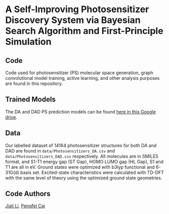 # A Self-Improving Photosensitizer Discovery System via Bayesian Search Algorithm and First-Principle Simulation

## Code 
Code used for photosensitizer (PS) molecular space generation, graph convolutional model training, active learning, and other analysis purposes are found in this repository.

## Trained Models 
The DA and DAD PS prediction models can be found [here in this Google drive](https://drive.google.com/drive/folders/1Ir9Y7wcO-kfL1Ae2Zif6Hyn_uZzWEB64?usp=sharing).

## Data 
Our labelled dataset of 14164 photosensitizer structures for both DA and DAD are found in `data/Photosensitizers_DA.csv` and `data/Photosensitizers_DAD.csv` respectively. All molecules are in SMILES format, and S1-T1 energy gap (ST Gap), HOMO LUMO gap (HL Gap), S1 and T1 are all in eV. Ground states were optimized with b3lyp functional and 6-31G(d) basis set. Excited-state characteristics were calculated with TD-DFT with the same level of theory using the optimized ground state geometries. 

## Code Authors
[Jiali Li](https://github.com/jiali1025), [Pengfei Cai](https://github.com/cpfpengfei)
